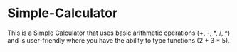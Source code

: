 # Simple-Calculator
This is a Simple Calculator that uses basic arithmetic operations (+, -, *, /, ^) and is user-friendly where you have the ability to type functions (2 + 3 * 5).
